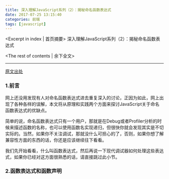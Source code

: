 ```yaml
---
title: 深入理解JavaScript系列（2）：揭秘命名函数表达式
date: 2017-07-25 13:15:40
categories: 前端
tags: [javascript]
---
```

<Excerpt in index | 首页摘要> 
深入理解JavaScript系列（2）：揭秘命名函数表达式
<!-- more -->
<The rest of contents | 余下全文>

-----
[原文出处](http://www.cnblogs.com/TomXu/archive/2011/12/29/2290308.html)

### 1.前言
网上还没用发现有人对命名函数表达式进去重复深入的讨论，正因为如此，网上出现了各种各样的误解，本文将从原理和实践两个方面来探讨JavaScript关于命名函数表达式的优缺点。

简单的说，命名函数表达式只有一个用户，那就是在Debug或者Profiler分析的时候来描述函数的名称，也可以使用函数名实现递归，但很快你就会发现其实是不切实际的。当然，如果你不关注调试，那就没什么可担心的了，否则，如果你想了解兼容性方面的东西的话，你还是应该继续往下看看。

我们先开始看看，什么叫函数表达式，然后再说一下现代调试器如何处理这些表达式，如果你已经对这方面很熟悉的话，请直接跳过此小节。

### 2.函数表达式和函数声明
